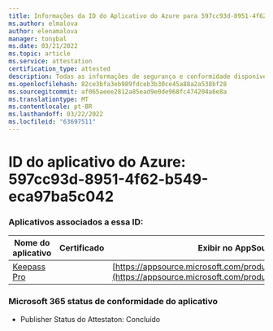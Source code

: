 ```yaml
---
title: Informações da ID do Aplicativo do Azure para 597cc93d-8951-4f62-b549-eca97ba5c042
ms.author: elmalova
author: elenamalova
manager: tonybal
ms.date: 03/21/2022
ms.topic: article
ms.service: attestation
certification_type: attested
description: Todas as informações de segurança e conformidade disponíveis para 597cc93d-8951-4f62-b549-eca97ba5c042.
ms.openlocfilehash: 82ce3bfa3eb989fdceb3b30ce45a88a2a538bf28
ms.sourcegitcommit: af065aeee2812a85ead9e0de968fc474204a6e8a
ms.translationtype: MT
ms.contentlocale: pt-BR
ms.lasthandoff: 03/22/2022
ms.locfileid: "63697511"
---
```

# <a name="azure-app-id-597cc93d-8951-4f62-b549-eca97ba5c042"></a>ID do aplicativo do Azure: 597cc93d-8951-4f62-b549-eca97ba5c042


### <a name="apps-associated-with-this-id"></a>Aplicativos associados a essa ID:
| **Nome do aplicativo** | **Certificado** | **Exibir no AppSource** |
|--------------|---------------|-----------------------|
| [Keepass Pro](../forward/WA200003336.md) |  | [https://appsource.microsoft.com/product/office/WA200003336](https://appsource.microsoft.com/product/office/WA200003336) |

### <a name="microsoft-365-app-compliance-status"></a>Microsoft 365 status de conformidade do aplicativo
- Publisher Status do Attestaton: Concluído
